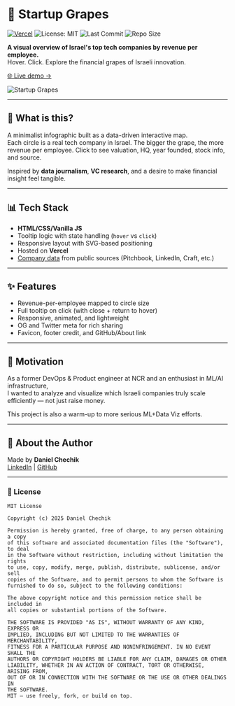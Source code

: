 # 🍇 Startup Grapes

[![Vercel](https://vercelbadge.vercel.app/api/dzzk-r/startup-grapes)](https://startup-grapes.vercel.app)
![License: MIT](https://img.shields.io/badge/license-MIT-green.svg)
![Last Commit](https://img.shields.io/github/last-commit/dzzk-r/startup-grapes)
![Repo Size](https://img.shields.io/github/repo-size/dzzk-r/startup-grapes)

**A visual overview of Israel's top tech companies by revenue per employee.**  
Hover. Click. Explore the financial grapes of Israeli innovation.

[🌐 Live demo →](https://startup-grapes.vercel.app)

![Startup Grapes](https://i.imgur.com/DdUBIwc.png)

---

## 🧠 What is this?

A minimalist infographic built as a data-driven interactive map.  
Each circle is a real tech company in Israel. The bigger the grape, the more revenue per employee. Click to see valuation, HQ, year founded, stock info, and source.

Inspired by **data journalism**, **VC research**, and a desire to make financial insight feel tangible.

---

## 📊 Tech Stack

- **HTML/CSS/Vanilla JS**
- Tooltip logic with state handling (`hover` vs `click`)
- Responsive layout with SVG-based positioning
- Hosted on **Vercel**
- [Company data](./public/data/company-data.json) from public sources (Pitchbook, LinkedIn, Craft, etc.)

---

## ✨ Features

- Revenue-per-employee mapped to circle size
- Full tooltip on click (with close + return to hover)
- Responsive, animated, and lightweight
- OG and Twitter meta for rich sharing
- Favicon, footer credit, and GitHub/About link

---

## 🚀 Motivation

As a former DevOps & Product engineer at NCR and an enthusiast in ML/AI infrastructure,  
I wanted to analyze and visualize which Israeli companies truly scale efficiently — not just raise money.

This project is also a warm-up to more serious ML+Data Viz efforts.

---

## 📎 About the Author

Made by **Daniel Chechik**  
[LinkedIn](https://www.linkedin.com/in/bovemayse) | [GitHub](https://github.com/dzzk-r)


---

### 📄 License

```text
MIT License

Copyright (c) 2025 Daniel Chechik

Permission is hereby granted, free of charge, to any person obtaining a copy
of this software and associated documentation files (the "Software"), to deal
in the Software without restriction, including without limitation the rights
to use, copy, modify, merge, publish, distribute, sublicense, and/or sell
copies of the Software, and to permit persons to whom the Software is
furnished to do so, subject to the following conditions:

The above copyright notice and this permission notice shall be included in
all copies or substantial portions of the Software.

THE SOFTWARE IS PROVIDED "AS IS", WITHOUT WARRANTY OF ANY KIND, EXPRESS OR
IMPLIED, INCLUDING BUT NOT LIMITED TO THE WARRANTIES OF MERCHANTABILITY,
FITNESS FOR A PARTICULAR PURPOSE AND NONINFRINGEMENT. IN NO EVENT SHALL THE
AUTHORS OR COPYRIGHT HOLDERS BE LIABLE FOR ANY CLAIM, DAMAGES OR OTHER
LIABILITY, WHETHER IN AN ACTION OF CONTRACT, TORT OR OTHERWISE, ARISING FROM,
OUT OF OR IN CONNECTION WITH THE SOFTWARE OR THE USE OR OTHER DEALINGS IN
THE SOFTWARE.
MIT — use freely, fork, or build on top.
```
